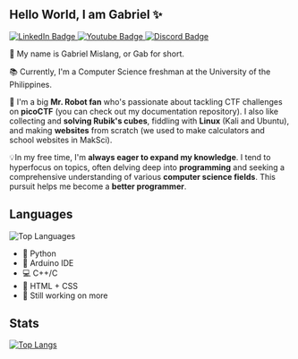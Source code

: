 ## Hello World, I am Gabriel ✨

<div id="badges">
  <a href="https://www.linkedin.com/in/gabriel-mislang-a48b29188/">
    <img src="https://img.shields.io/badge/LinkedIn-blue?style=for-the-badge&logo=linkedin&logoColor=white" alt="LinkedIn Badge"/>
  </a>
  <a href="https://www.youtube.com/channel/UCDR58kzE4HdfUdTJy_l7AwQ">
    <img src="https://img.shields.io/badge/YouTube-red?style=for-the-badge&logo=youtube&logoColor=white" alt="Youtube Badge"/>
  </a>
  <a href="https://discord.com/users/547341496937086978">
    <img src="img.shields.io/badge/Discord-purple?style=for-the-badge&logo=discord&logoColor=white" alt="Discord Badge"/>
  </a>
</div>

<img src="https://komarev.com/ghpvc/?username=meezlung&style=flat-square&color=blue" alt=""/>

💬 My name is Gabriel Mislang, or Gab for short.

📚 Currently, I'm a Computer Science freshman at the University of the Philippines.

🤖 I'm a big **Mr. Robot fan** who's passionate about tackling CTF challenges on **picoCTF** (you can check out my documentation repository). I also like collecting and **solving Rubik's cubes**, fiddling with **Linux** (Kali and Ubuntu), and making **websites** from scratch (we used to make calculators and school websites in MakSci).

💡In my free time, I'm **always eager to expand my knowledge**. I tend to hyperfocus on topics, often delving deep into **programming** and seeking a comprehensive understanding of various **computer science fields**. This pursuit helps me become a **better programmer**.

## Languages
![Top Languages](https://github-readme-stats.vercel.app/api/top-langs/?username=meezlung&theme=github_dark&layout=compact)
 - :snake: Python
 - :electric_plug: Arduino IDE
 - :computer: C++/C
 - :art: HTML + CSS
 - :muscle: Still working on more

## Stats
 [![Top Langs](https://github-readme-stats.vercel.app/api?username=meezlung&theme=github_dark&show_icons=true)](https://github.com/meezlung)


<!--
**meezlung/meezlung** is a ✨ _special_ ✨ repository because its `README.md` (this file) appears on your GitHub profile.

Here are some ideas to get you started:

- 🔭 I’m currently working on ...
- 🌱 I’m currently learning ...
- 👯 I’m looking to collaborate on ...
- 🤔 I’m looking for help with ...
- 💬 Ask me about ...
- 📫 How to reach me: ...
- 😄 Pronouns: ...
- ⚡ Fun fact: ...
-->

